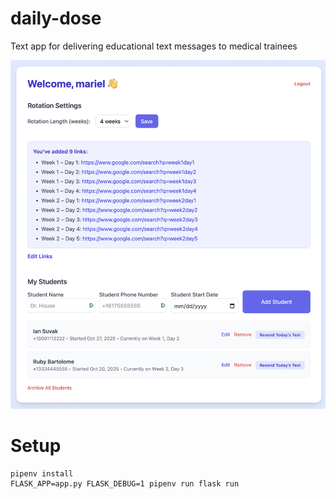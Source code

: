 # daily-dose
Text app for delivering educational text messages to medical trainees

![screenshot](image.png)

# Setup
```
pipenv install
FLASK_APP=app.py FLASK_DEBUG=1 pipenv run flask run
```
